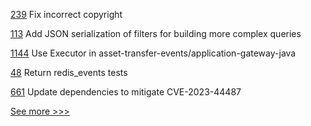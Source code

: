 
[239](https://github.com/hyperledger-labs/yui-ibc-solidity/pull/239) Fix incorrect copyright

[113](https://github.com/hyperledger/firefly-common/pull/113) Add JSON serialization of filters for building more complex queries

[1144](https://github.com/hyperledger/fabric-samples/pull/1144) Use Executor in asset-transfer-events/application-gateway-java

[48](https://github.com/hyperledger/aries-acapy-plugins/pull/48) Return redis_events tests

[661](https://github.com/hyperledger/fabric-gateway/pull/661) Update dependencies to mitigate CVE-2023-44487


[See more >>>](https://start-here.hyperledger.org/pull-requests)
